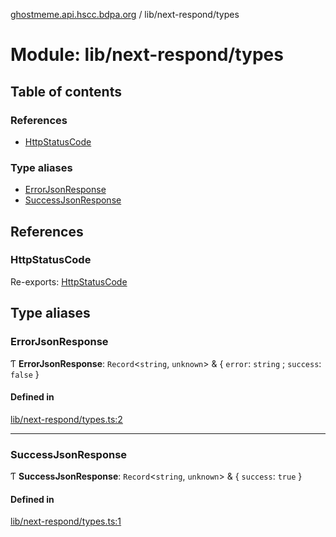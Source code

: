 [ghostmeme.api.hscc.bdpa.org](../README.md) / lib/next-respond/types

# Module: lib/next-respond/types

## Table of contents

### References

- [HttpStatusCode](lib_next_respond_types.md#httpstatuscode)

### Type aliases

- [ErrorJsonResponse](lib_next_respond_types.md#errorjsonresponse)
- [SuccessJsonResponse](lib_next_respond_types.md#successjsonresponse)

## References

### HttpStatusCode

Re-exports: [HttpStatusCode](lib_next_isomorphic_redirect_types.md#httpstatuscode)

## Type aliases

### ErrorJsonResponse

Ƭ **ErrorJsonResponse**: `Record`<`string`, `unknown`\> & { `error`: `string` ; `success`: ``false``  }

#### Defined in

[lib/next-respond/types.ts:2](https://github.com/nhscc/ghostmeme.api.hscc.bdpa.org/blob/40f330c/lib/next-respond/types.ts#L2)

___

### SuccessJsonResponse

Ƭ **SuccessJsonResponse**: `Record`<`string`, `unknown`\> & { `success`: ``true``  }

#### Defined in

[lib/next-respond/types.ts:1](https://github.com/nhscc/ghostmeme.api.hscc.bdpa.org/blob/40f330c/lib/next-respond/types.ts#L1)
